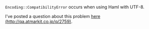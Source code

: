 `Encoding::CompatibilityError` occurs when using Haml with UTF-8.

I've posted a question about this problem [here (http://qa.atmarkit.co.jp/q/2759)](http://qa.atmarkit.co.jp/q/2759).
